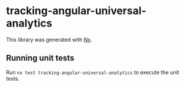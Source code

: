 # tracking-angular-universal-analytics

This library was generated with [Nx](https://nx.dev).

## Running unit tests

Run `nx test tracking-angular-universal-analytics` to execute the unit tests.
